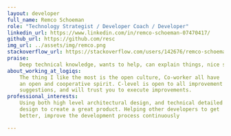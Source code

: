 ```yaml
---
layout: developer
full_name: Remco Schoeman
role: "Technology Strategist / Developer Coach / Developer"
linkedin_url: https://www.linkedin.com/in/remco-schoeman-07470417/
github_url: https://github.com/resc
img_url: ../assets/img/remco.png
stackoverflow_url: https://stackoverflow.com/users/142676/remco-schoeman
praise: 
    Deep technical knowledge, wants to help, can explain things, nice sparring partner, patient and not prone to panic, always a nice Teams background ;-)
about_working_at_logiqs:
    The thing I like the most is the open culture, Co-worker all have 
    an open and cooperative spirit. C-level is open to all improvement 
    suggestions, and will trust you to execute improvements.
professional_interests: 
    Using both high level architectural design, and technical detailed 
    design to create a great product. Helping other developers to get 
    better, improve the development process continuously

---
```



<!-- Add additional content here, you can use Markdown. -->